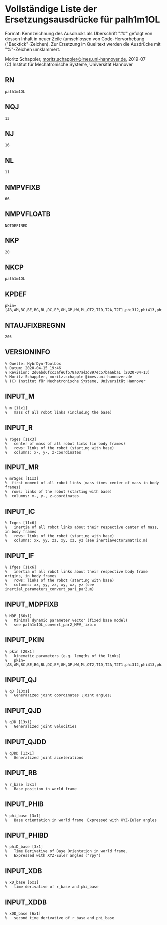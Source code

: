 # Vollständige Liste der Ersetzungsausdrücke für palh1m1OL
Format: Kennzeichnung des Ausdrucks als Überschrift "##" gefolgt von dessen Inhalt in neuer Zeile (umschlossen von Code-Hervorhebung ("Backtick"-Zeichen).
Zur Ersetzung im Quelltext werden die Ausdrücke mit "%"-Zeichen umklammert.

Moritz Schappler, moritz.schappler@imes.uni-hannover.de, 2019-07  
(C) Institut für Mechatronische Systeme, Universität Hannover

## RN

```
palh1m1OL
```

## NQJ

```
13
```

## NJ

```
16
```

## NL

```
11
```

## NMPVFIXB

```
66
```

## NMPVFLOATB

```
NOTDEFINED
```

## NKP

```
20
```

## NKCP

```
palh1m1OL
```

## KPDEF

```
pkin=[AB,AM,BC,BE,BG,BL,DC,EP,GH,GP,HW,ML,OT2,T1D,T2A,T2T1,phi312,phi413,phi710,phi711]';
```

## NTAUJFIXBREGNN

```
205
```

## VERSIONINFO

```
% Quelle: HybrDyn-Toolbox
% Datum: 2020-04-15 19:46
% Revision: 2d0abd6fcc3afe6f578a07ad3d897ec57baa6ba1 (2020-04-13)
% Moritz Schappler, moritz.schappler@imes.uni-hannover.de
% (C) Institut für Mechatronische Systeme, Universität Hannover
```

## INPUT_M

```
% m [11x1]
%   mass of all robot links (including the base)
```

## INPUT_R

```
% rSges [11x3]
%   center of mass of all robot links (in body frames)
%   rows: links of the robot (starting with base)
%   columns: x-, y-, z-coordinates
```

## INPUT_MR

```
% mrSges [11x3]
%  first moment of all robot links (mass times center of mass in body frames)
%  rows: links of the robot (starting with base)
%  columns: x-, y-, z-coordinates
```

## INPUT_IC

```
% Icges [11x6]
%   inertia of all robot links about their respective center of mass, in body frames
%   rows: links of the robot (starting with base)
%   columns: xx, yy, zz, xy, xz, yz (see inertiavector2matrix.m)
```

## INPUT_IF

```
% Ifges [11x6]
%   inertia of all robot links about their respective body frame origins, in body frames
%   rows: links of the robot (starting with base)
%   columns: xx, yy, zz, xy, xz, yz (see inertial_parameters_convert_par1_par2.m)
```

## INPUT_MDPFIXB

```
% MDP [66x1]
%   Minimal dynamic parameter vector (fixed base model)
%   see palh1m1OL_convert_par2_MPV_fixb.m
```

## INPUT_PKIN

```
% pkin [20x1]
%   kinematic parameters (e.g. lengths of the links)
%   pkin=[AB,AM,BC,BE,BG,BL,DC,EP,GH,GP,HW,ML,OT2,T1D,T2A,T2T1,phi312,phi413,phi710,phi711]';
```

## INPUT_QJ

```
% qJ [13x1]
%   Generalized joint coordinates (joint angles)
```

## INPUT_QJD

```
% qJD [13x1]
%   Generalized joint velocities
```

## INPUT_QJDD

```
% qJDD [13x1]
%   Generalized joint accelerations
```

## INPUT_RB

```
% r_base [3x1]
%   Base position in world frame
```

## INPUT_PHIB

```
% phi_base [3x1]
%   Base orientation in world frame. Expressed with XYZ-Euler angles
```

## INPUT_PHIBD

```
% phiD_base [3x1]
%   Time Derivative of Base Orientation in world frame.
%   Expressed with XYZ-Euler angles ("rpy")
```

## INPUT_XDB

```
% xD_base [6x1]
%   time derivative of r_base and phi_base
```

## INPUT_XDDB

```
% xDD_base [6x1]
%   second time derivative of r_base and phi_base
```

